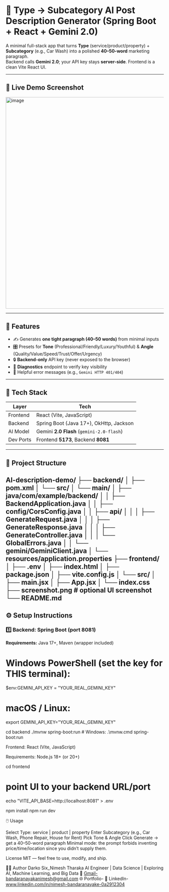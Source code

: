 # 🧠 Type → Subcategory AI Post Description Generator (Spring Boot + React + Gemini 2.0)

A minimal full-stack app that turns **Type** (service/product/property) + **Subcategory** (e.g., Car Wash) into a polished **40–50-word** marketing paragraph.  
Backend calls **Gemini 2.0**; your API key stays **server-side**. Frontend is a clean Vite React UI.

---

## 📸 Live Demo Screenshot
<img width="706" height="672" alt="image" src="https://github.com/user-attachments/assets/0a8a0ff6-bfc5-4f1a-bbdb-da6914e9146d" />


---

## 🚀 Features

- ✍️ Generates **one tight paragraph (40–50 words)** from minimal inputs
- 🎛️ Presets for **Tone** (Professional/Friendly/Luxury/Youthful) & **Angle** (Quality/Value/Speed/Trust/Offer/Urgency)
- 🔒 **Backend-only** API key (never exposed to the browser)
- 🧪 **Diagnostics** endpoint to verify key visibility
- 🧯 Helpful error messages (e.g., `Gemini HTTP 401/404`)

---

## 🧰 Tech Stack

| Layer      | Tech                                  |
|------------|---------------------------------------|
| Frontend   | React (Vite, JavaScript)              |
| Backend    | Spring Boot (Java 17+), OkHttp, Jackson |
| AI Model   | Gemini **2.0 Flash** (`gemini-2.0-flash`) |
| Dev Ports  | Frontend **5173**, Backend **8081**   |

---

## 📂 Project Structure

AI-description-demo/
├── backend/
│ ├── pom.xml
│ └── src/
│ └── main/
│ ├── java/com/example/backend/
│ │ ├── BackendApplication.java
│ │ ├── config/CorsConfig.java
│ │ ├── api/
│ │ │ ├── GenerateRequest.java
│ │ │ ├── GenerateResponse.java
│ │ │ ├── GenerateController.java
│ │ │ └── GlobalErrors.java
│ │ └── gemini/GeminiClient.java
│ └── resources/application.properties
├── frontend/
│ ├── .env
│ ├── index.html
│ ├── package.json
│ ├── vite.config.js
│ └── src/
│ ├── main.jsx
│ ├── App.jsx
│ └── index.css
├── screenshot.png # optional UI screenshot
└── README.md
---
## ⚙️ Setup Instructions

### 1️⃣ Backend: Spring Boot (port **8081**)

**Requirements:** Java 17+, Maven (wrapper included)

# Windows PowerShell (set the key for THIS terminal):
$env:GEMINI_API_KEY = "YOUR_REAL_GEMINI_KEY"

# macOS / Linux:
export GEMINI_API_KEY="YOUR_REAL_GEMINI_KEY"

cd backend
./mvnw spring-boot:run         # Windows: .\mvnw.cmd spring-boot:run

Frontend: React (Vite, JavaScript)

Requirements: Node.js 18+ (or 20+)

cd frontend
# point UI to your backend URL/port
echo "VITE_API_BASE=http://localhost:8081" > .env

npm install
npm run dev

🖱️ Usage

Select Type: service | product | property
Enter Subcategory (e.g., Car Wash, Phone Repair, House for Rent)
Pick Tone & Angle
Click Generate → get a 40–50-word paragraph
Minimal mode: the prompt forbids inventing price/time/location since you didn’t supply them.

License
MIT — feel free to use, modify, and ship.

👨‍⚕️ Author
Darko Six_Nimesh Tharaka
AI Engineer | Data Science | Exploring AI, Machine Learning, and Big Data
📧 Gmail-bandaranayakanimesh@gmail.com
🌐 Portfolio-
🔗 LinkedIn-www.linkedin.com/in/nimesh-bandaranayake-0a2912304
